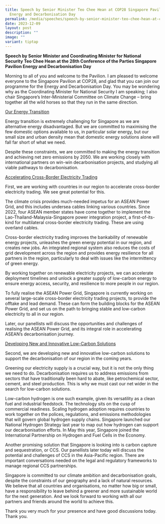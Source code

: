 ```yaml
---
title: Speech by Senior Minister Teo Chee Hean at COP28 Singapore Pavilion
  Energy and Decarbonisation Day
permalink: /media/speeches/speech-by-senior-minister-teo-chee-hean-at-cop28-singapore-pavilion-5dec2023/
date: 2023-12-09
layout: post
description: ""
image: ""
variant: tiptap
---
```

<p><strong>Speech by Senior Minister and Coordinating Minister for National Security Teo Chee Hean at the 28th Conference of the Parties Singapore Pavilion Energy and Decarbonisation Day</strong></p><p>Morning to all of you and welcome to the Pavilion. I am pleased to welcome everyone to the Singapore Pavilion at COP28, and glad that you can join our programme for the Energy and Decarbonisation Day. You may be wondering why as the Coordinating Minister for National Security I am speaking; I also chair Singapore’s Inter-Ministerial Committee on Climate Change – bring together all the wild horses so that they run in the same direction.</p><p><u>Our Energy Transition</u></p><p>Energy transition is extremely challenging for Singapore as we are alternative energy disadvantaged. But we are committed to maximising the few domestic options available to us, in particular solar energy, but our small size and urban density mean that domestic energy solutions alone will fall far short of what we need.   </p><p>Despite these constraints, we are committed to making the energy transition and achieving net zero emissions by 2050. We are working closely with international partners on win-win decarbonisation projects, and studying all viable pathways to decarbonisation.</p><p><u>Accelerating Cross-Border Electricity Trading</u></p><p>First, we are working with countries in our region to accelerate cross-border electricity trading. We see great potential for this.</p><p>The climate crisis provides much-needed impetus for an ASEAN Power Grid, and this includes undersea cables linking various countries. Since 2022, four ASEAN member states have come together to implement the Lao-Thailand-Malaysia-Singapore power integration project, a first-of-its-kind for multilateral cross-border electricity trading. These are using overland cables.</p><p>Cross-border electricity trading improves the bankability of renewable energy projects, unleashes the green energy potential in our region, and creates new jobs. An integrated regional system also reduces the costs of grid development across the region and provides energy resilience for all partners in the region, particularly to deal with issues like the intermittency of green energy.</p><p>By working together on renewable electricity projects, we can accelerate deployment timelines and unlock a greater supply of low-carbon energy to ensure energy access, security, and resilience to more people in our region.</p><p>To fully realise the ASEAN Power Grid, Singapore is currently working on several large-scale cross-border electricity trading projects, to provide the offtake and lead demand. These can form the building blocks for the ASEAN Power Grid, and set us on the path to bringing stable and low-carbon electricity to all in our region.</p><p>Later, our panellists will discuss the opportunities and challenges of realising the ASEAN Power Grid, and its integral role in accelerating ASEAN’s decarbonisation journey.</p><p><u>Developing New and Innovative Low-Carbon Solutions </u></p><p>Second, we are developing new and innovative low-carbon solutions to support the decarbonisation of our region in the coming years.</p><p>Greening our electricity supply is a crucial way, but it is not the only thing we need to do. Decarbonisation requires us to address emissions from sectors that have traditionally been hard to abate, like petrochemical sector, cement, and steel production. This is why we must cast our net wider in the search for low-carbon solutions.</p><p>Low-carbon hydrogen is one such example, given its versatility as a clean fuel and industrial feedstock. The technology sits on the cusp of commercial readiness. Scaling hydrogen adoption requires countries to work together on the polices, regulations, and emissions methodologies that will govern global hydrogen supply chains. Singapore launched our National Hydrogen Strategy last year to map out how hydrogen can support our decarbonisation efforts. In May this year, Singapore joined the International Partnership on Hydrogen and Fuel Cells in the Economy.</p><p>Another promising solution that Singapore is looking into is carbon capture and sequestration, or CCS. Our panellists later today will discuss the potential and challenges of CCS in the Asia-Pacific region. There are important conversations needed on the legal and regulatory frameworks to manage regional CCS partnerships.</p><p>Singapore is committed to our climate ambition and decarbonisation goals, despite the constraints of our geography and a lack of natural resources. We believe that all countries and organisations, no matter how big or small, have a responsibility to leave behind a greener and more sustainable world for the next generation. And we look forward to working with all our partners and friends around the world to achieve this.</p><p>Thank you very much for your presence and have good discussions today. Thank you.</p><p></p>